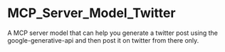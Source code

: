 # MCP_Server_Model_Twitter
A MCP server model that can help you generate a twitter post using the google-generative-api and then post it on twitter from there only.
